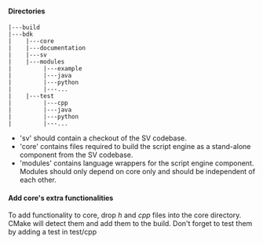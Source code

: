 #### Directories
```
|---build
|---bdk
|    |---core
|    |---documentation
|    |---sv
|    |---modules
|         |---example
|         |---java
|         |---python
|         |---...
|    |---test
|         |---cpp
|         |---java
|         |---python
|         |---...
```

 - 'sv' should contain a checkout of the SV codebase. 
 - 'core' contains files required to build the script engine as a stand-alone component from the SV codebase.
 - 'modules' contains language wrappers for the script engine component. Modules should only depend on core only and should be independent of each other.

#### Add core's extra functionalities
To add functionality to core, drop *h* and *cpp* files into the core directory. CMake will detect them and add them to the build.
Don't forget to test them by adding a test in test/cpp

